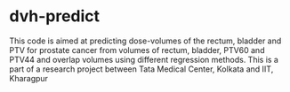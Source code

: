 # dvh-predict
This code is aimed at predicting dose-volumes of the rectum, bladder and PTV for prostate cancer from volumes of rectum, bladder, PTV60 and PTV44 and overlap volumes using different regression methods.
This is a part of a research project between Tata Medical Center, Kolkata and IIT, Kharagpur
